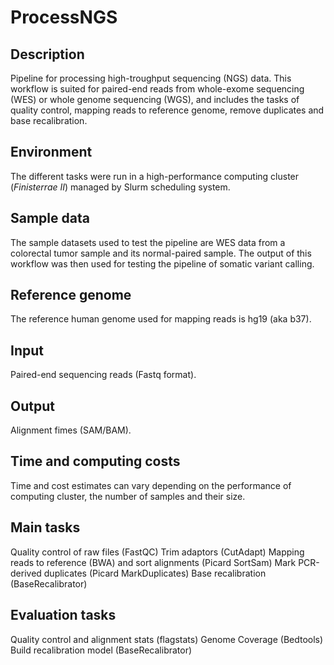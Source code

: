 # ProcessNGS

## Description
Pipeline for processing high-troughput sequencing (NGS) data. This workflow is suited for paired-end reads from whole-exome sequencing (WES) or whole genome sequencing (WGS), and includes the tasks of quality control, mapping reads to reference genome, remove duplicates and base recalibration. 

## Environment
The different tasks were run in a high-performance computing cluster (*Finisterrae II*) managed by Slurm scheduling system.

## Sample data
The sample datasets used to test the pipeline are WES data from a colorectal tumor sample and its normal-paired sample. The output of this workflow was then used for testing the pipeline of somatic variant calling.

## Reference genome
The reference human genome used for mapping reads is hg19 (aka b37).

## Input 
Paired-end sequencing reads (Fastq format).

## Output
Alignment fimes (SAM/BAM). 

## Time and computing costs
Time and cost estimates can vary depending on the performance of computing cluster, the number of samples and their size.

## Main tasks
Quality control of raw files (FastQC)
Trim adaptors (CutAdapt)
Mapping reads to reference (BWA) and sort alignments (Picard SortSam)
Mark PCR-derived duplicates (Picard MarkDuplicates)
Base recalibration (BaseRecalibrator)

## Evaluation tasks
Quality control and alignment stats (flagstats)
Genome Coverage (Bedtools)
Build recalibration model (BaseRecalibrator)
